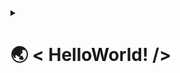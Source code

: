 <details>
<summary> <h1>🌏 < HelloWorld! /></h1></summary>

---

### 🧑🏻‍💻 < About Me />
---
👋 Hi! I'm Jonevs - Jonathan Evan S.

🇮🇩 Based on Indonesia. 

🎓 Undergraduate Computer Science Student @Binus University.

💼 Web Developer Intern @Kalbe Farma.

🤓 Passionate in Full Stack Web Development.

<br>

---

### 📫 < Reach Me />
---

<a href="mailto:jonathan.sampurna@gmail.com">
  <img src="https://img.shields.io/badge/Gmail-D14836?style=for-the-badge&logo=gmail&logoColor=white">
</a>

<a href="https://www.linkedin.com/in/jonathanevansampurna/">
  <img src="https://img.shields.io/badge/LinkedIn-0077B5?style=for-the-badge&logo=linkedin&logoColor=white">
</a>

<a href="https://www.hackerrank.com/Jonevs">
  <img src="https://img.shields.io/badge/-Hackerrank-2EC866?style=for-the-badge&logo=HackerRank&logoColor=white">
</a>
<br><br/>

🌐 Personal Website: <b>(under development)</b>

<br>

---

### ✏️ < Main Tools />
---
#### Languages
<img src="https://img.shields.io/badge/JavaScript-323330?style=for-the-badge&logo=javascript&logoColor=F7DF1E">
<img src="https://img.shields.io/badge/TypeScript-007ACC?style=for-the-badge&logo=typescript&logoColor=white">

#### Frameworks & Libraries
<img src="https://img.shields.io/badge/React-20232A?style=for-the-badge&logo=react&logoColor=61DAFB">
<img src="https://img.shields.io/badge/next.js-000000?style=for-the-badge&logo=nextdotjs&logoColor=white">
<img src="https://img.shields.io/badge/Node.js-339933?style=for-the-badge&logo=nodedotjs&logoColor=white">
<img src="https://img.shields.io/badge/Tailwind_CSS-38B2AC?style=for-the-badge&logo=tailwind-css&logoColor=white">

#### Databases
<img src="https://img.shields.io/badge/MongoDB-4EA94B?style=for-the-badge&logo=mongodb&logoColor=white">

<br><br/>

---

### 📈 < Github Stats />
---
![GitHub stats](https://github-readme-stats.vercel.app/api/?username=Jonevs&show_icons=true&layout=compact&theme=vue) 

![Top Langs](https://github-readme-stats.vercel.app/api/top-langs/?username=Jonevs&layout=compact&theme=vue)

![Profile Summary](https://github-profile-summary-cards.vercel.app/api/cards/profile-details?username=Jonevs&theme=vue)

</details>



